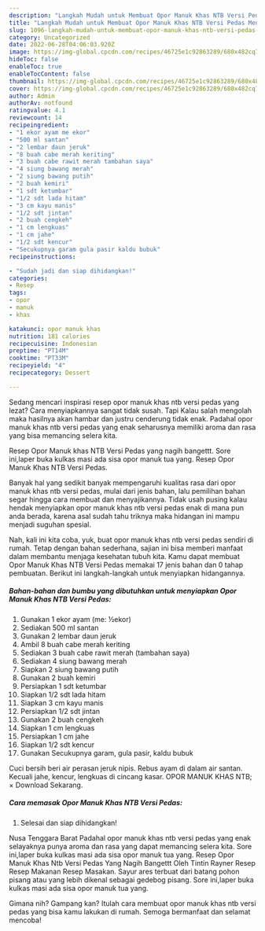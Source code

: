 ```yaml
---
description: "Langkah Mudah untuk Membuat Opor Manuk Khas NTB Versi Pedas Menu Buat lebaran"
title: "Langkah Mudah untuk Membuat Opor Manuk Khas NTB Versi Pedas Menu Buat lebaran"
slug: 1096-langkah-mudah-untuk-membuat-opor-manuk-khas-ntb-versi-pedas-menu-buat-lebaran
category: Uncategorized
date: 2022-06-28T04:06:03.920Z
image: https://img-global.cpcdn.com/recipes/46725e1c92863289/680x482cq70/opor-manuk-khas-ntb-versi-pedas-foto-resep-utama.jpg
hideToc: false
enableToc: true
enableTocContent: false
thumbnail: https://img-global.cpcdn.com/recipes/46725e1c92863289/680x482cq70/opor-manuk-khas-ntb-versi-pedas-foto-resep-utama.jpg
cover: https://img-global.cpcdn.com/recipes/46725e1c92863289/680x482cq70/opor-manuk-khas-ntb-versi-pedas-foto-resep-utama.jpg
author: Admin
authorAv: notfound
ratingvalue: 4.1
reviewcount: 14
recipeingredient:
- "1 ekor ayam me ekor"
- "500 ml santan"
- "2 lembar daun jeruk"
- "8 buah cabe merah keriting"
- "3 buah cabe rawit merah tambahan saya"
- "4 siung bawang merah"
- "2 siung bawang putih"
- "2 buah kemiri"
- "1 sdt ketumbar"
- "1/2 sdt lada hitam"
- "3 cm kayu manis"
- "1/2 sdt jintan"
- "2 buah cengkeh"
- "1 cm lengkuas"
- "1 cm jahe"
- "1/2 sdt kencur"
- "Secukupnya garam gula pasir kaldu bubuk"
recipeinstructions:

- "Sudah jadi dan siap dihidangkan!"
categories:
- Resep
tags:
- opor
- manuk
- khas

katakunci: opor manuk khas 
nutrition: 181 calories
recipecuisine: Indonesian
preptime: "PT14M"
cooktime: "PT33M"
recipeyield: "4"
recipecategory: Dessert

---
```



Sedang mencari inspirasi resep opor manuk khas ntb versi pedas yang lezat? Cara menyiapkannya sangat tidak susah. Tapi Kalau salah mengolah maka hasilnya akan hambar dan justru cenderung tidak enak. Padahal opor manuk khas ntb versi pedas yang enak seharusnya memiliki aroma dan rasa yang bisa memancing selera kita.


Resep Opor Manuk khas NTB Versi Pedas yang nagih bangettt. Sore ini,laper buka kulkas masi ada sisa opor manuk tua yang. Resep Opor Manuk Khas NTB Versi Pedas.

Banyak hal yang sedikit banyak mempengaruhi kualitas rasa dari opor manuk khas ntb versi pedas, mulai dari jenis bahan, lalu pemilihan bahan segar hingga cara membuat dan menyajikannya. Tidak usah pusing kalau hendak menyiapkan opor manuk khas ntb versi pedas enak di mana pun anda berada, karena asal sudah tahu triknya maka hidangan ini mampu menjadi suguhan spesial.


Nah, kali ini kita coba, yuk, buat opor manuk khas ntb versi pedas sendiri di rumah. Tetap dengan bahan sederhana, sajian ini bisa memberi manfaat dalam membantu menjaga kesehatan tubuh kita. Kamu dapat membuat Opor Manuk Khas NTB Versi Pedas memakai 17 jenis bahan dan 0 tahap pembuatan. Berikut ini langkah-langkah untuk menyiapkan hidangannya.

<!--inarticleads1-->

##### Bahan-bahan dan bumbu yang dibutuhkan untuk menyiapkan Opor Manuk Khas NTB Versi Pedas:

1. Gunakan 1 ekor ayam (me: ½ekor)
1. Sediakan 500 ml santan
1. Gunakan 2 lembar daun jeruk
1. Ambil 8 buah cabe merah keriting
1. Sediakan 3 buah cabe rawit merah (tambahan saya)
1. Sediakan 4 siung bawang merah
1. Siapkan 2 siung bawang putih
1. Gunakan 2 buah kemiri
1. Persiapkan 1 sdt ketumbar
1. Siapkan 1/2 sdt lada hitam
1. Siapkan 3 cm kayu manis
1. Persiapkan 1/2 sdt jintan
1. Gunakan 2 buah cengkeh
1. Siapkan 1 cm lengkuas
1. Persiapkan 1 cm jahe
1. Siapkan 1/2 sdt kencur
1. Gunakan Secukupnya garam, gula pasir, kaldu bubuk


Cuci bersih beri air perasan jeruk nipis. Rebus ayam di dalam air santan. Kecuali jahe, kencur, lengkuas di cincang kasar. OPOR MANUK KHAS NTB; × Download Sekarang. 

<!--inarticleads2-->

##### Cara memasak Opor Manuk Khas NTB Versi Pedas:


1. Selesai dan siap dihidangkan!

Nusa Tenggara Barat Padahal opor manuk khas ntb versi pedas yang enak selayaknya punya aroma dan rasa yang dapat memancing selera kita. Sore ini,laper buka kulkas masi ada sisa opor manuk tua yang. Resep Opor Manuk Khas Ntb Versi Pedas Yang Nagih Bangettt Oleh Tintin Rayner Resep Resep Makanan Resep Masakan. Sayur ares terbuat dari batang pohon pisang atau yang lebih dikenal sebagai gedebog pisang. Sore ini,laper buka kulkas masi ada sisa opor manuk tua yang. 

Gimana nih? Gampang kan? Itulah cara membuat opor manuk khas ntb versi pedas yang bisa kamu lakukan di rumah. Semoga bermanfaat dan selamat mencoba!
